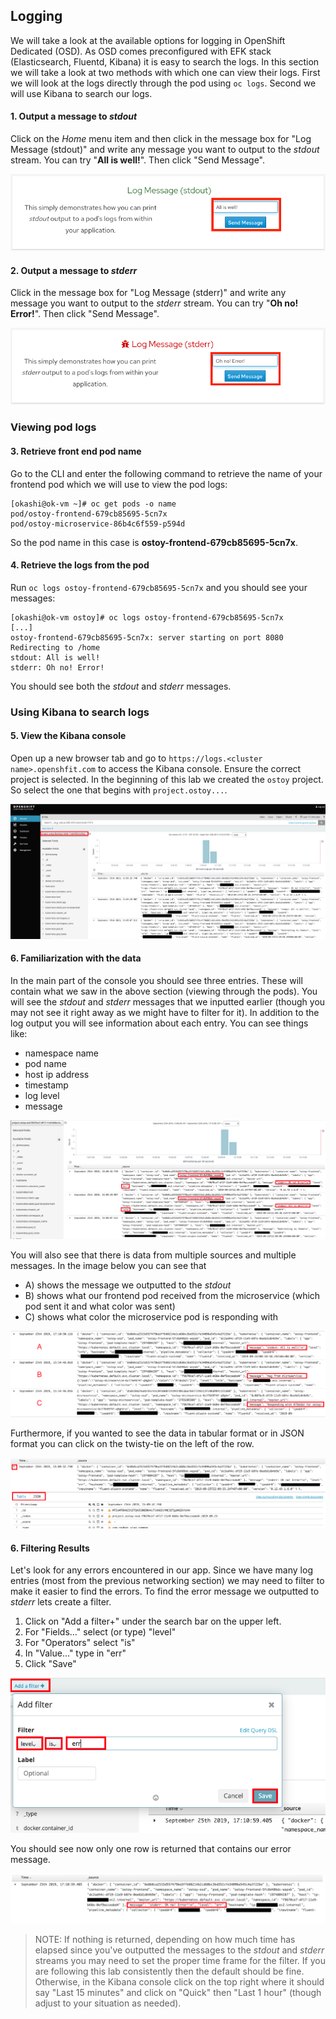 ## Logging
We will take a look at the available options for logging in OpenShift Dedicated (OSD).  As OSD comes preconfigured with EFK stack (Elasticsearch, Fluentd, Kibana) it is easy to search the logs.  In this section we will take a look at two methods with which one can view their logs. First we will look at the logs directly through the pod using `oc logs`.  Second we will use Kibana to search our logs.

#### 1. Output a message to *stdout* 
Click on the *Home* menu item and then click in the message box for "Log Message (stdout)" and write any message you want to output to the *stdout* stream.  You can try "**All is well!**".  Then click "Send Message".

![Logging stdout](/images/9-ostoy-stdout.png)

#### 2. Output a message to *stderr*
Click in the message box for "Log Message (stderr)" and write any message you want to output to the *stderr* stream. You can try "**Oh no! Error!**".  Then click "Send Message".

![Logging stderr](/images/9-ostoy-stderr.png)

### Viewing pod logs

#### 3. Retrieve front end pod name
Go to the CLI and enter the following command to retrieve the name of your frontend pod which we will use to view the pod logs:

```
[okashi@ok-vm ~]# oc get pods -o name
pod/ostoy-frontend-679cb85695-5cn7x
pod/ostoy-microservice-86b4c6f559-p594d
```

So the pod name in this case is **ostoy-frontend-679cb85695-5cn7x**.  

#### 4. Retrieve the logs from the pod
Run `oc logs ostoy-frontend-679cb85695-5cn7x` and you should see your messages:

```
[okashi@ok-vm ostoy]# oc logs ostoy-frontend-679cb85695-5cn7x
[...]
ostoy-frontend-679cb85695-5cn7x: server starting on port 8080
Redirecting to /home
stdout: All is well!
stderr: Oh no! Error!
```

You should see both the *stdout* and *stderr* messages.

### Using Kibana to search logs

#### 5. View the Kibana console
Open up a new browser tab and go to `https://logs.<cluster name>.openshfit.com` to access the Kibana console.  Ensure the correct project is selected.  In the beginning of this lab we created the `ostoy` project. So select the one that begins with `project.ostoy...`.

![Kibana console](/images/9-kibana.png)

#### 6. Familiarization with the data
In the main part of the console you should see three entries. These will contain what we saw in the above section (viewing through the pods).  You will see the *stdout* and *stderr* messages that we inputted earlier (though you may not see it right away as we might have to filter for it).  In addition to the log output you will see information about each entry.  You can see things like:
- namespace name
- pod name
- host ip address
- timestamp
- log level
- message

![Kibana data](/images/9-logoutput.png)

You will also see that there is data from multiple sources and multiple messages.  In the image below you can see that 
- A) shows the message we outputted to the *stdout*
- B) shows what our frontend pod received from the microservice (which pod sent it and what color was sent)  
- C) shows what color the microservice pod is responding with

![log data](/images/9-logdata.png)

Furthermore, if you wanted to see the data in tabular format or in JSON format you can click on the twisty-tie on the left of the row.

![Expand data](/images/9-expandlog.png)

#### 6. Filtering Results
Let's look for any errors encountered in our app.  Since we have many log entries (most from the previous networking section) we may need to filter to make it easier to find the errors.  To find the error message we outputted to *stderr* lets create a filter.  

1. Click on "Add a filter+" under the search bar on the upper left.
2. For "Fields..." select (or type) "level"
3. For "Operators" select "is"
4. In "Value..." type in "err"
5. Click "Save"

![Expand data](/images/9-filtererr.png)

You should see now only one row is returned that contains our error message.

![Expand data](/images/9-erronly.png)

> NOTE: If nothing is returned, depending on how much time has elapsed since you've outputted the messages to the *stdout* and *stderr* streams you may need to set the proper time frame for the filter.  If you are following this lab consistently then the default should be fine.  Otherwise, in the Kibana console click on the top right where it should say "Last 15 minutes" and click on "Quick" then "Last 1 hour" (though adjust to your situation as needed).
